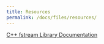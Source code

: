 ```yaml
---
title: Resources
permalink: /docs/files/resources/
---
```


[C++ fstream Library Documentation](http://www.cplusplus.com/reference/fstream/fstream/)